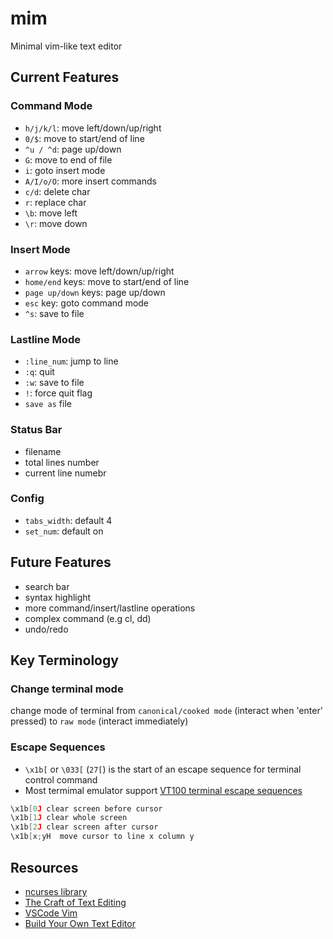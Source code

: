# mim

Minimal vim-like text editor

## Current Features

### Command Mode

*   `h/j/k/l`: move left/down/up/right
*   `0/$`: move to start/end of line
*   `^u / ^d`: page up/down
*   `G`: move to end of file
*   `i`: goto insert mode
*   `A/I/o/O`: more insert commands
*   `c/d`: delete char
*   `r`: replace char
*   `\b`: move left
*   `\r`: move down

### Insert Mode

*   `arrow` keys: move left/down/up/right
*   `home/end` keys: move to start/end of line
*   `page up/down` keys: page up/down
*   `esc` key: goto command mode
*   `^s`: save to file

### Lastline Mode

*   `:line_num`: jump to line
*   `:q`: quit
*   `:w`: save to file
*   `!`: force quit flag
*   `save as` file

### Status Bar

*   filename
*   total lines number
*   current line numebr

### Config

*   `tabs_width`: default 4
*   `set_num`: default on

## Future Features

*   search bar
*   syntax highlight
*   more command/insert/lastline operations
*   complex command (e.g cl, dd)
*   undo/redo

## Key Terminology

### Change terminal mode

change mode of terminal from `canonical/cooked mode` (interact when 'enter' pressed)
to `raw mode` (interact immediately)

### Escape Sequences

*   `\x1b[` or `\033[` (`27[`) is the start of an escape sequence for terminal control command
*   Most termimal emulator support [VT100 terminal escape sequences](https://vt100.net/docs/vt100-ug/chapter3.html)

```c
\x1b[0J clear screen before cursor
\x1b[1J clear whole screen
\x1b[2J clear screen after cursor
\x1b[x;yH  move cursor to line x column y
```

## Resources

*   [ncurses library](http://www.ibiblio.org/pub/Linux/docs/HOWTO/other-formats/pdf/NCURSES-Programming-HOWTO.pdf)
*   [The Craft of Text Editing](https://www.finseth.com/craft/craft.pdf)
*   [VSCode Vim](https://github.com/VSCodeVim/Vim)
*   [Build Your Own Text Editor](https://viewsourcecode.org/snaptoken/kilo/index.html)

